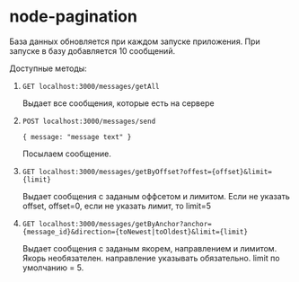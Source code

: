 # node-pagination

База данных обновляется при каждом запуске приложения. При запуске в базу добавляется 10 сообщений.

Доступные методы:

1.  `GET localhost:3000/messages/getAll`

    Выдает все сообщения, которые есть на сервере
  
2.  `POST localhost:3000/messages/send`

    `{ message: "message text" }`

    Посылаем сообщение.

3.  `GET localhost:3000/messages/getByOffset?offest={offset}&limit={limit}`

    Выдает сообщения с заданым оффсетом и лимитом. Если не указать offset, offset=0, если не указать лимит, то limit=5


4.  `GET localhost:3000/messages/getByAnchor?anchor={message_id}&direction={toNewest|toOldest}&limit={limit}`

    Выдает сообщения с заданым якорем, направлением и лимитом. Якорь необязателен. направление указывать обязательно. limit по умолчанию = 5.
